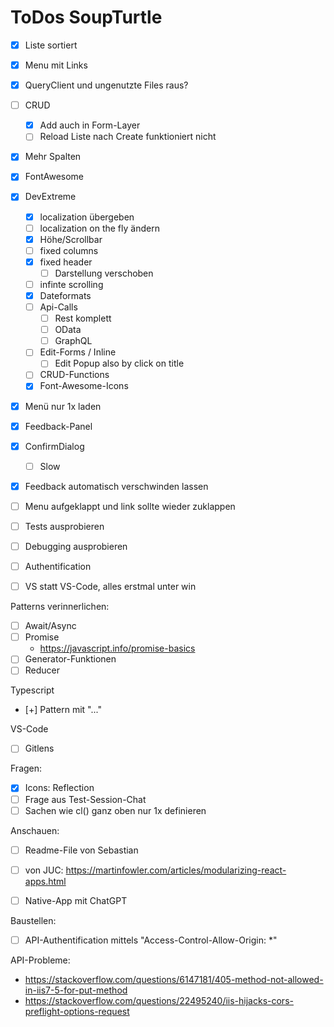 # ToDos SoupTurtle

- [x] Liste sortiert
- [x] Menu mit Links
- [x] QueryClient und ungenutzte Files raus?
- [ ] CRUD
  - [x] Add auch in Form-Layer
  - [ ] Reload Liste nach Create funktioniert nicht
- [x] Mehr Spalten
- [x] FontAwesome
- [x] DevExtreme
  - [x] localization übergeben
  - [ ] localization on the fly ändern
  - [x] Höhe/Scrollbar
  - [ ] fixed columns
  - [x] fixed header
    - [ ] Darstellung verschoben
  - [ ] infinte scrolling
  - [x] Dateformats
  - [ ] Api-Calls
    - [ ] Rest komplett
    - [ ] OData
    - [ ] GraphQL
  - [ ] Edit-Forms / Inline
    - [ ] Edit Popup also by click on title
  - [ ] CRUD-Functions
  - [x] Font-Awesome-Icons
- [x] Menü nur 1x laden
- [x] Feedback-Panel
- [x] ConfirmDialog
  - [ ] Slow
- [x] Feedback automatisch verschwinden lassen
- [ ] Menu aufgeklappt und link sollte wieder zuklappen

- [ ] Tests ausprobieren
- [ ] Debugging ausprobieren
- [ ] Authentification

- [ ] VS statt VS-Code, alles erstmal unter win

Patterns verinnerlichen:

- [ ] Await/Async
- [ ] Promise
  - https://javascript.info/promise-basics
- [ ] Generator-Funktionen
- [ ] Reducer

Typescript
- [+] Pattern mit "..."

VS-Code
- [ ] Gitlens

Fragen:
- [x] Icons: Reflection
- [ ] Frage aus Test-Session-Chat
- [ ] Sachen wie cl() ganz oben nur 1x definieren

Anschauen:
- [ ] Readme-File von Sebastian
- [ ] von JUC: https://martinfowler.com/articles/modularizing-react-apps.html

- [ ] Native-App mit ChatGPT

Baustellen:

- [ ] API-Authentification mittels "Access-Control-Allow-Origin: *"

API-Probleme:

- https://stackoverflow.com/questions/6147181/405-method-not-allowed-in-iis7-5-for-put-method
- https://stackoverflow.com/questions/22495240/iis-hijacks-cors-preflight-options-request
